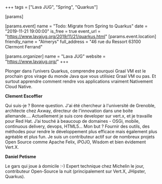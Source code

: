 +++
tags = ["Lava JUG", "Spring", "Quarkus"]

[params]

[params.event]
name = "Todo: Migrate from Spring to Quarkus"
date = "2019-11-21 19:00:00"
is_free = true
event_url = "https://www.lavajug.org/2019/11/21/quarkus.html"
[params.event.location]
friendly_name = "Almerys"
full_address = "46 rue du Ressort 63100 Clermont Ferrand"

[params.organizer]
name = "Lava JUG"
website = "https://www.lavajug.org/"
+++

Plonger dans l’univers Quarkus, comprendre pourquoi Graal VM est le prochain gros virage du monde Java que vous utilisiez Graal VM ou pas. Et surtout apprendre comment rendre vos applications vraiment Nativement Cloud Native.

**Clement Escoffier**

Qui suis-je ? Bonne question. J'ai été chercheur à l'université de Grenoble, architecte chez Axway, directeur de l'innovation dans une boite allemande.... Actuellement je suis core developer sur vert.x, et je travaille pour Red Hat. J’ai touché à beaucoup de domaines - OSGi, mobile, continuous delivery, devops, HTML5… Mon but ? Fournir des outils, des méthodes pour rendre le développement plus efficace mais également plus agréable et plus fun. Je suis un contributeur actif sur de nombreux projets Open Source comme Apache Felix, iPOJO, Wisdom et bien évidement Vert.X.

**Daniel Petisme**

Le gars qui joue à domicile :-)
Expert technique chez Michelin le jour, contributeur Open-Source la nuit (principalement sur Vert.X, JHipster, Quarkus).
